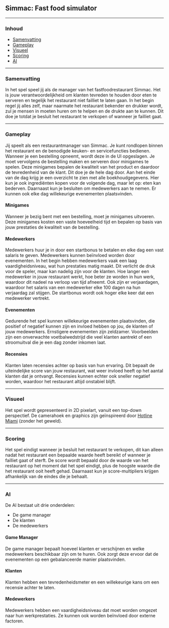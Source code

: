 ## Simmac: Fast food simulator

---

### Inhoud

- [Samenvatting](#samenvatting)
- [Gameplay](#gameplay)
- [Visueel](#visueel)
- [Scoring](#scoring)
- [AI](#ai)

---

### Samenvatting

In het spel speel jij als de manager van het fastfoodrestaurant Simmac. Het is jouw verantwoordelijkheid om klanten tevreden te houden door eten te serveren en tegelijk 
het restaurant niet failliet te laten gaan. In het begin regel jij alles zelf, maar naarmate het restaurant bekender en drukker wordt, zul je mensen in moeten huren om 
te helpen en de drukte aan te kunnen. Dit doe je totdat je besluit het restaurant te verkopen of wanneer je failliet gaat.

---

### Gameplay

Jij speelt als een restaurantmanager van Simmac. Je kunt rondlopen binnen het restaurant en de benodigde keuken- en servicefuncties bedienen. Wanneer je een bestelling opneemt, 
wordt deze in de UI opgeslagen. Je moet vervolgens de bestelling maken en serveren door minigames te spelen. Deze minigames bepalen de kwaliteit van het product en 
daardoor de tevredenheid van de klant. Dit doe je de hele dag door. Aan het einde van de dag krijg je een overzicht te zien met alle boekhoudgegevens. Hier kun je ook 
ingrediënten kopen voor de volgende dag, maar let op: eten kan bederven. Daarnaast kun je besluiten om medewerkers aan te nemen. Er kunnen ook elke dag willekeurige evenementen 
plaatsvinden.

#### Minigames

Wanneer je bezig bent met een bestelling, moet je minigames uitvoeren. Deze minigames kosten een vaste hoeveelheid tijd en bepalen op basis van jouw prestaties de kwaliteit 
van de bestelling.

#### Medewerkers

Medewerkers huur je in door een startbonus te betalen en elke dag een vast salaris te geven. Medewerkers kunnen beïnvloed worden door evenementen. In het begin hebben medewerkers 
vaak een laag vaardigheidsniveau, wat hun prestaties matig maakt. Dit verlicht de druk voor de speler, maar kan nadelig zijn voor de klanten. Hoe langer een medewerker in jouw 
restaurant werkt, hoe beter ze worden in hun werk, waardoor dit nadeel na verloop van tijd afneemt. Ook zijn er verjaardagen, waardoor het salaris van een medewerker elke 100 
dagen na hun verjaardag zal stijgen. De startbonus wordt ook hoger elke keer dat een medewerker vertrekt.

<div style="page-break-after: always;"></div>

#### Evenementen

Gedurende het spel kunnen willekeurige evenementen plaatsvinden, die positief of negatief kunnen zijn en invloed hebben op jou, de klanten of jouw medewerkers. Ernstigere 
evenementen zijn zeldzamer. Voorbeelden zijn een onverwachte voetbalwedstrijd die veel klanten aantrekt of een stroomuitval die je een dag zonder inkomen laat.

#### Recensies

Klanten laten recensies achter op basis van hun ervaring. Dit bepaalt de uiteindelijke score van jouw restaurant, wat weer invloed heeft op het aantal klanten dat je 
ontvangt. Recensies kunnen echter ook sneller negatief worden, waardoor het restaurant altijd onstabiel blijft.

---

### Visueel

Het spel wordt gepresenteerd in 2D pixelart, vanuit een top-down perspectief. De camerahoek en graphics zijn geïnspireerd door 
[Hotline Miami](https://store.steampowered.com/app/219150/Hotline_Miami/) (zonder het geweld).

---

### Scoring

Het spel eindigt wanneer je besluit het restaurant te verkopen, dit kan alleen nadat het restaurant een bepaalde waarde heeft bereikt of wanneer je failliet gaat of sterft. 
De score wordt bepaald door de waarde van het restaurant op het moment dat het spel eindigt, plus de hoogste waarde die het restaurant ooit heeft gehad. Daarnaast kun je 
score-multipliers krijgen afhankelijk van de eindes die je behaalt.

---

### AI

De AI bestaat uit drie onderdelen:

- De game manager
- De klanten
- De medewerkers

#### Game Manager

De game manager bepaalt hoeveel klanten er verschijnen en welke medewerkers beschikbaar zijn om te huren. Ook zorgt deze ervoor dat de evenementen op een gebalanceerde 
manier plaatsvinden.

#### Klanten

Klanten hebben een tevredenheidsmeter en een willekeurige kans om een recensie achter te laten.

#### Medewerkers

Medewerkers hebben een vaardigheidsniveau dat moet worden omgezet naar hun werkprestaties. Ze kunnen ook worden beïnvloed door externe factoren.
